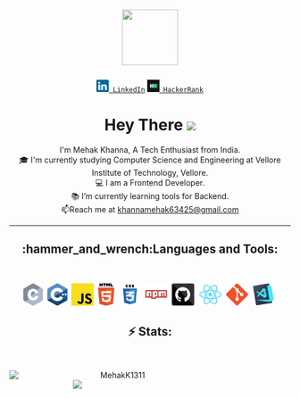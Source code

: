 <h1 align="center">
<img src="https://media.giphy.com/media/Q2T7BXRiDFPJcPoA7Z/giphy.gif" height="100" width="100" >
</h1>
<div align="center" id="badges" >
  <code><a href="https://www.linkedin.com/in/mehak-khanna-868691221/" title="LinkedIn Profile"><img width="22" src="images/linkedin.svg"> LinkedIn</a></code>
  <code><a href="https://www.hackerrank.com/mehakhanna1311" title="HackerRank Profile"><img width="22" src="images/hackerrank.png"> HackerRank</a></code>
</div>
<h1 align="center">
  Hey There
  <img src="https://media.giphy.com/media/hvRJCLFzcasrR4ia7z/giphy.gif" width="30px"/>
</h1>
<p align="center">
  I'm Mehak Khanna, A Tech Enthusiast from India.
  <br>
  🎓 I'm currently studying Computer Science and Engineering at Vellore Institute of Technology, Vellore.
  <br>
  💻 I am a Frontend Developer.
  <br>
  📚 I’m currently learning tools for Backend.
  <br>
  📫Reach me at <a href="mailto: khannamehak63425@gmail.com">khannamehak63425@gmail.com</a>
</p>
<hr>
<h2 align="center">:hammer_and_wrench:Languages and Tools:</h2>
<br>
<p align="center">
  <img title="C" height="40" src="images/c.svg">&nbsp
  <img title="C++" height="40" src="images/cpp.svg">&nbsp
  <img title="Javascript" height="40" src="images/javascript.svg">&nbsp
  <img title="HTML5" height="40" src="images/html5.svg">&nbsp
  <img title="CSS" height="40" src="images/css.svg">&nbsp
  <img title="npm" height="40" src="images/npm.svg">&nbsp
  <img title="GitHub" height="40" src="images/github.svg">&nbsp
  <img title="React" height="40" src="images/react-original.svg">&nbsp
  <img title="Git" height="40" src="images/git-original.svg">&nbsp
  <img title="Visual Studio Code" height="40" src="images/vscode.png">&nbsp
</p>
<h2 align="center">⚡ Stats:</h2>
<br>
<p align=center>
  <div align=center>
    <a href="https://github.com/MehakK1311/github-readme-streak-stats" title="Go to Source">
      <img align="left" width=390 src="https://github-readme-streak-stats.herokuapp.com/?user=MehakK1311&theme=react&border=61dafb&hide_border=true" alt="MehakK1311" />
    </a>
    <a href="https://github.com/MehakK1311/github-readme-stats" title="Go to Source">
      <img align="right" width=390 src="https://github-readme-stats.vercel.app/api?username=MehakK1311&show_icons=true&theme=react&border_color=61dafb&hide_border=true" />
    </a>
  </div>
</p>
